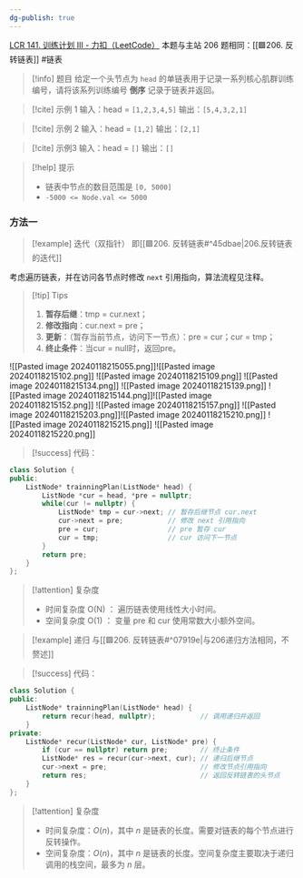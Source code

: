 ```yaml
---
dg-publish: true
---
```

[LCR 141. 训练计划 III - 力扣（LeetCode）](https://leetcode.cn/problems/fan-zhuan-lian-biao-lcof/description/)
本题与主站 206 题相同：[[🟩206. 反转链表]]
#链表 
> [!info] 题目
> 给定一个头节点为 `head` 的单链表用于记录一系列核心肌群训练编号，请将该系列训练编号 **倒序** 记录于链表并返回。

> [!cite] 示例 1
> 输入：head = `[1,2,3,4,5]`
输出：`[5,4,3,2,1]`

> [!cite] 示例 2
>输入：head = `[1,2]`
输出：`[2,1]`

> [!cite] 示例3
> 输入：head = `[]`
输出：`[]`

> [!help] 提示
> - 链表中节点的数目范围是 `[0, 5000]`
> - `-5000 <= Node.val <= 5000`
### 方法一
> [!example] 迭代（双指针）
> 即[[🟩206. 反转链表#^45dbae|206.反转链表的迭代]]

考虑遍历链表，并在访问各节点时修改 `next` 引用指向，算法流程见注释。

> [!tip] Tips
> 1. **暂存后继**：tmp = cur.next；
> 2. **修改指向**：cur.next = pre；
> 3. **更新**：（暂存当前节点，访问下一节点）：pre = cur；cur = tmp；
> 4. **终止条件**：当cur = null时，返回pre。

![[Pasted image 20240118215055.png]]![[Pasted image 20240118215102.png]]
![[Pasted image 20240118215109.png]]
![[Pasted image 20240118215134.png]]
![[Pasted image 20240118215139.png]]
![[Pasted image 20240118215144.png]]![[Pasted image 20240118215152.png]]
![[Pasted image 20240118215157.png]]
![[Pasted image 20240118215203.png]]![[Pasted image 20240118215210.png]]
![[Pasted image 20240118215215.png]]
![[Pasted image 20240118215220.png]]
> [!success] 代码：
```cpp
class Solution {
public:
    ListNode* trainningPlan(ListNode* head) {
        ListNode *cur = head, *pre = nullptr;
        while(cur != nullptr) {
            ListNode* tmp = cur->next; // 暂存后继节点 cur.next
            cur->next = pre;           // 修改 next 引用指向
            pre = cur;                 // pre 暂存 cur
            cur = tmp;                 // cur 访问下一节点
        }
        return pre;
    }
};
```
> [!attention] 复杂度
> - 时间复杂度 O(N) ： 遍历链表使用线性大小时间。
> - 空间复杂度 O(1) ： 变量 pre 和 cur 使用常数大小额外空间。


> [!example] 递归
> 与[[🟩206. 反转链表#^07919e|与206递归方法相同，不赘述]]

> [!success] 代码：
```cpp
class Solution {
public:
    ListNode* trainningPlan(ListNode* head) {
        return recur(head, nullptr);           // 调用递归并返回
    }
private:
    ListNode* recur(ListNode* cur, ListNode* pre) {
        if (cur == nullptr) return pre;        // 终止条件
        ListNode* res = recur(cur->next, cur); // 递归后继节点
        cur->next = pre;                       // 修改节点引用指向
        return res;                            // 返回反转链表的头节点
    }
};
```
> [!attention] 复杂度
> - 时间复杂度：$O (n)$，其中 $n$ 是链表的长度。需要对链表的每个节点进行反转操作。
> - 空间复杂度：$O (n)$，其中 $n$ 是链表的长度。空间复杂度主要取决于递归调用的栈空间，最多为 $n$ 层。